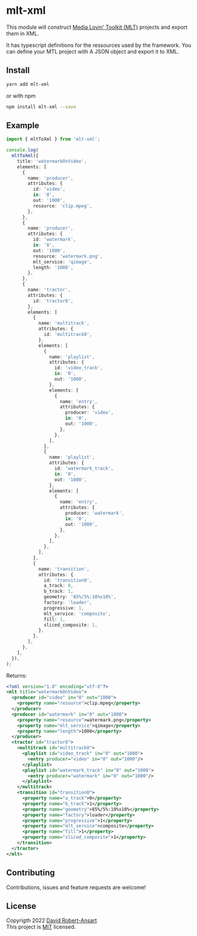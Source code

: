 # mlt-xml

This module will construct [Media Lovin' Toolkit (MLT)](https://www.mltframework.org/) projects and export them in XML.

It has typescript definitions for the ressources used by the framework. You can define your MTL project with A JSON object and export it to XML.

## Install

```bash
yarn add mlt-xml
```

or with npm

```bash
npm install mlt-xml --save
```

## Example

```typescript
import { mltToXml } from 'mlt-xml';

console.log(
  mltToXml({
    title: 'watermarkOnVideo',
    elements: [
      {
        name: 'producer',
        attributes: {
          id: 'video',
          in: '0',
          out: '1000',
          resource: 'clip.mpeg',
        },
      },
      {
        name: 'producer',
        attributes: {
          id: 'watermark',
          in: '0',
          out: '1000',
          resource: 'watermark.png',
          mlt_service: 'qimage',
          length: '1000',
        },
      },
      {
        name: 'tractor',
        attributes: {
          id: 'tractor0',
        },
        elements: [
          {
            name: 'multitrack',
            attributes: {
              id: 'multitrack0',
            },
            elements: [
              {
                name: 'playlist',
                attributes: {
                  id: 'video_track',
                  in: '0',
                  out: '1000',
                },
                elements: [
                  {
                    name: 'entry',
                    attributes: {
                      producer: 'video',
                      in: '0',
                      out: '1000',
                    },
                  },
                ],
              },
              {
                name: 'playlist',
                attributes: {
                  id: 'watermark_track',
                  in: '0',
                  out: '1000',
                },
                elements: [
                  {
                    name: 'entry',
                    attributes: {
                      producer: 'watermark',
                      in: '0',
                      out: '1000',
                    },
                  },
                ],
              },
            ],
          },
          {
            name: 'transition',
            attributes: {
              id: 'transition0',
              a_track: 0,
              b_track: 1,
              geometry: '85%/5%:10%x10%',
              factory: 'loader',
              progressive: 1,
              mlt_service: 'composite',
              fill: 1,
              sliced_composite: 1,
            },
          },
        ],
      },
    ],
  }),
);
```

Returns:

```xml
<?xml version="1.0" encoding="utf-8"?>
<mlt title="watermarkOnVideo">
  <producer id="video" in="0" out="1000">
    <property name="resource">clip.mpeg</property>
  </producer>
  <producer id="watermark" in="0" out="1000">
    <property name="resource">watermark.png</property>
    <property name="mlt_service">qimage</property>
    <property name="length">1000</property>
  </producer>
  <tractor id="tractor0">
    <multitrack id="multitrack0">
      <playlist id="video_track" in="0" out="1000">
        <entry producer="video" in="0" out="1000"/>
      </playlist>
      <playlist id="watermark_track" in="0" out="1000">
        <entry producer="watermark" in="0" out="1000"/>
      </playlist>
    </multitrack>
    <transition id="transition0">
      <property name="a_track">0</property>
      <property name="b_track">1</property>
      <property name="geometry">85%/5%:10%x10%</property>
      <property name="factory">loader</property>
      <property name="progressive">1</property>
      <property name="mlt_service">composite</property>
      <property name="fill">1</property>
      <property name="sliced_composite">1</property>
    </transition>
  </tractor>
</mlt>
```

## Contributing

Contributions, issues and feature requests are welcome!

## License

Copyrigth 2022 [David Robert-Ansart](mailto:david.robertansart@gmail.com)  
This project is [MIT](https://github.com/DavidRobertAnsart/mlt-xml/blob/main/LICENSE) licensed.
